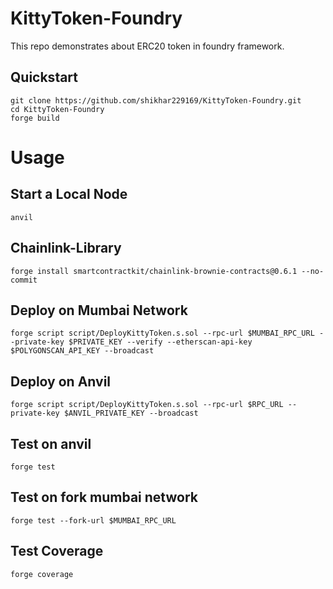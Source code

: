 # KittyToken-Foundry
This repo demonstrates about ERC20 token in foundry framework.

## Quickstart
```
git clone https://github.com/shikhar229169/KittyToken-Foundry.git
cd KittyToken-Foundry
forge build
```

# Usage
## Start a Local Node
```
anvil
```

## Chainlink-Library
```
forge install smartcontractkit/chainlink-brownie-contracts@0.6.1 --no-commit
```

## Deploy on Mumbai Network
```
forge script script/DeployKittyToken.s.sol --rpc-url $MUMBAI_RPC_URL --private-key $PRIVATE_KEY --verify --etherscan-api-key $POLYGONSCAN_API_KEY --broadcast
```

## Deploy on Anvil
```
forge script script/DeployKittyToken.s.sol --rpc-url $RPC_URL --private-key $ANVIL_PRIVATE_KEY --broadcast
```

## Test on anvil
```
forge test
```

## Test on fork mumbai network
```
forge test --fork-url $MUMBAI_RPC_URL
```

## Test Coverage
```
forge coverage
```